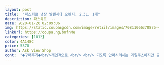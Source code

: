 ```yaml
---
layout: post 
title:  "파스퇴르 냉장 발렌시아 오렌지, 2.3L, 1개" 
description: 파스퇴르  ..
date: 2020-01-26 02:09:06 
img: https://static.coupangcdn.com/image/retail/images/70811066370875-4a1ef42e-2eb3-42c6-9691-9c3a0d69298d.jpg 
linkUrl: https://coupa.ng/bnfnMe 
categories: [1012] 
color: 4A148C 
price: 5370 
author: Ask View Shop 
cont:  "●구매후기●<br/>개인적으로.<br/>.<br/> 되도록 안마시려하는 과일주스이지만 출산하고나서 가끔 오렌지주스가 땡기는 날이 있더라구요ㅎㅎ (인체의 신비^^) 그럴때마다 편의점에 가서 한 병씩 사마시거나 신랑 퇴근길에 부탁하고는 했는데.<br/>.<br/> 생각해보니 제겐 쿠팡프레시가 있는겁니다(잉!?) 그래서 쿠팡에서 검색 and amp;구매한 파스퇴르 냉장 발렌시아 오렌지 2.<br/>3L<br/>그래서 별이 5개인가봐요^^<br/>날도 더워지고 뭔가 달고 시원한 맛이 생각나는 것 같아서<br/>단맛과 신맛이 둘 다 과하지 않게<br/>몇일전 갑자기 오렌지 주스를 먹고 싶다고 하는<br/>아이를 위해 주문했어요.<br/><br/>아이스팩과 함께 시원하게 잘 담겨 왔고요.<br/><br/>어젯밤 주문해서 오늘 새벽 쿠팡 프레쉬로 바로 받았어요.<br/><br/>역시 더울 때쯤 시원하게 마시는 오렌지 주스 한 잔 넘 시원하고 상쾌해요!<br/>역시나 종류가 너무 많아서.<br/>.<br/><br/>용량, 가격 너무나 다양해서<br/>우선 2.<br/>3L 용량 한 통 받아서 냉장고에 넣었어요.<br/><br/>일단 그 중에서 별점 높고 혹시 맛을 실패할 때를 대비해서 너무 양이  많지는 않은 제품을 찾아봤는데<br/>재구매한 파스퇴르 냉장 발렌시아 오렌지 주스는 맛도 그대로 용량도 그대로였습니다^^ 저번 후기에서 썼던대로 가끔 주스가 땡길때가 있어서 구매했던 파스퇴르 냉장 발렌시아 오렌지의 맛이 좋아서 재구매했어요ㅎㅎ 이번엔 집에 쟁궈놓고 마시려고 구매한거라 저번처럼 이틀만에 다 마시지는 않았지만 하루에 한 잔씩 챙겨서 마시고 있습니다ㅎ 사진으로 그 모습을 남겨서 후기에 올릴까하다가 지금 (미리) 후기를 올리는건 아기랑 함께하다보니 아기가 잘때 많은 일을 해야하는데.<br/>.<br/> 요즘 그 타이밍을 잘 못맞춰서요;; 근데 지금 잠깐 짬이나서 호다닥 파스퇴르 냉장 발렌시아 오렌지 주스의 후기를 남깁니다ㅎ 혹시 오렌지주스를 찾다가 이 후기를 읽으시는 분이 계시다면<br/>저녁 때 아이가  주스를 발견하고 달라고 해서 주면서 같이 마셔보니<br/>정말 달콤함과 새콤함이 적당히 느껴지며 맛있어요~<br/>좋은 제품 잘 구매했고 앞으로도 종종 주문하려고요~<br/>좋은 제품을 만들고 빨리 배송해주셔서 고맙습니다<br/>좋은 제품을 만들고 빨리 배송해주셔서 고맙습니다 번창하세요<br/>쿠팡에서 오렌지 주스를 검색했는데<br/>파스퇴르 냉장 발렌시아 오렌지 주스 맛있습니다^0^<br/>파스퇴르 냉장 발렌시아 오렌지 추천드립니다^^<br/>파스퇴르 냉장 발렌시아 오렌지주스를 구매한 다음날 새벽, 쿠팡맨님께서 안전하고 빠르게 배송해주셨어요!! 시국이 시국인지라 많이 힘드실텐데 정말 고맙습니다!! 쿠팡맨님 몸 조심하세요!! 저는 남은 파스퇴르 냉장 발렌시아 오렌지주스 다 마시고, 담에 또 오렌지주스 마시고싶어지면 재구매하러 올께요^0^<br/>파스퇴르 냉장 발렌시아 오렌지주스를 구매한 다음날 쿠팡맨님께서 안전하고 빠르게 배송해주셨어요!! 시국이 시국인지라 많이 힘드실텐데 정말 고맙습니다!! 제가 아기랑 맨날 집에있는걸 아시는지 문 열때 제 택배가 밀리지말라고 옆집이랑 우리집 사이의 벽에다가 놓아주셨어용ㅎㅎ 문을 빼꼼히 열자 바로 보이는 쿠팡봉투에 감동했습니다!! 쿠팡맨님 몸 조심하세요<br/>파스퇴르 발렌시아 오렌지가 별점 5개라 그냥 선택했어요.<br/><br/>파스퇴르는 우유밖에 모르고 살았기에 오렌지주스랑 무슨 관계인지는 모르겠지만.<br/>.<br/> 맛있어요ㅎㅎ 부담스럽게 단맛도 아니고 선호하지않는 신맛도 아니고.<br/>.<br/> 아 맞다 사진에 올린 조금!? 마신 주스병은 파스퇴르 냉장 발렌시아 오렌지주스가 우리집에 온 날 하루에 마신 양이예요ㅎㅎ 신랑은 한 컵이나 마셨으려나ㅎㅎ 저녁에 신랑 따라주는데 새삼스러워서 사진을 찍어봤어요;; 내가 이렇게 많이 마셨나!?싶어서요ㅎㅎㅎㅎ<br/>" 
---
```

